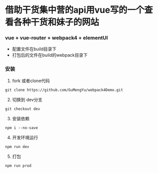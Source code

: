 # 借助干货集中营的api用vue写的一个查看各种干货和妹子的网站
### vue + vue-router + webpack4 + elementUI
- 配置文件在build目录下
- 打包后的文件在build的webpack目录下

### 安装
1. fork 或者clone代码
```
git clone https://github.com/GuMengYu/webpack4Demo.git
```
2. 切换到 dev分支
```
git checkout dev
```
3. 安装依赖
```
npm i --no-save
```
4. 开发环境运行
```
npm run dev
```
5. 打包
```
npm run prod
```
